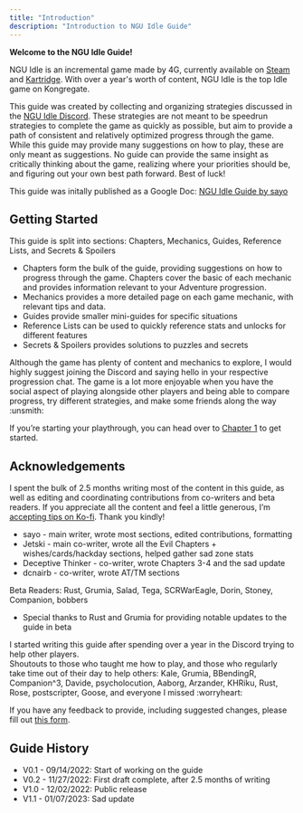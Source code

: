 ```yaml
---
title: "Introduction"
description: "Introduction to NGU Idle Guide"
---
```


**Welcome to the NGU Idle Guide!**

NGU Idle is an incremental game made by 4G, currently available on [Steam](https://store.steampowered.com/app/1147690/NGU_IDLE/) and [Kartridge](https://www.kartridge.com/games/somethingggg/ngu-idle). With over a year's worth of content, NGU Idle is the top Idle game on Kongregate.

This guide was created by collecting and organizing strategies discussed in the [NGU Idle Discord](https://discord.com/invite/5revMxD). These strategies are not meant to be speedrun strategies to complete the game as quickly as possible, but aim to provide a path of consistent and relatively optimized progress through the game. While this guide may provide many suggestions on how to play, these are only meant as suggestions. No guide can provide the same insight as critically thinking about the game, realizing where your priorities should be, and figuring out your own best path forward. Best of luck!

This guide was initally published as a Google Doc: [NGU Idle Guide by sayo](https://docs.google.com/document/d/1N-tt-Zy4UTREHzduwtW6kT7XR73gbA9yNSlAkETdhZ0/edit?usp=sharing)

## Getting Started

This guide is split into sections: Chapters, Mechanics, Guides, Reference Lists, and Secrets & Spoilers
- Chapters form the bulk of the guide, providing suggestions on how to progress through the game. Chapters cover the basic of each mechanic and provides information relevant to your Adventure progression.
- Mechanics provides a more detailed page on each game mechanic, with relevant tips and data.
- Guides provide smaller mini-guides for specific situations
- Reference Lists can be used to quickly reference stats and unlocks for different features
- Secrets & Spoilers provides solutions to puzzles and secrets

Although the game has plenty of content and mechanics to explore, I would highly suggest joining the Discord and saying hello in your respective progression chat. The game is a lot more enjoyable when you have the social aspect of playing alongside other players and being able to compare progress, try different strategies, and make some friends along the way :unsmith:

If you’re starting your playthrough, you can head over to [Chapter 1](/ngu-guide/chapters/chapter-1) to get started.

## Acknowledgements

I spent the bulk of 2.5 months writing most of the content in this guide, as well as editing and coordinating contributions from co-writers and beta readers. If you appreciate all the content and feel a little generous, I’m [accepting tips on Ko-fi](https://ko-fi.com/sayolove). Thank you kindly!

- sayo - main writer, wrote most sections, edited contributions, formatting
- Jetski - main co-writer, wrote all the Evil Chapters + wishes/cards/hackday sections, helped gather sad zone stats
- Deceptive Thinker - co-writer, wrote Chapters 3-4 and the sad update
- dcnairb - co-writer, wrote AT/TM sections

Beta Readers: Rust, Grumia, Salad, Tega, SCRWarEagle, Dorin, Stoney, Companion, bobbers
- Special thanks to Rust and Grumia for providing notable updates to the guide in beta

I started writing this guide after spending over a year in the Discord trying to help other players.   
Shoutouts to those who taught me how to play, and those who regularly take time out of their day to help others: Kale, Grumia, BBendingR, Companion^3, Davide, psycholocution, Aaborg, Arzander, KHRiku, Rust, Rose, postscripter, Goose, and everyone I missed :worryheart:

If you have any feedback to provide, including suggested changes, please fill out [this form](https://docs.google.com/forms/d/e/1FAIpQLSdw3A8WN6ZQY55woP38WPk30CGjfAo8zbecugQqTx9RNodzzQ/viewform?usp=sf_link).

## Guide History
- V0.1 - 09/14/2022: Start of working on the guide
- V0.2 - 11/27/2022: First draft complete, after 2.5 months of writing
- V1.0 - 12/02/2022: Public release
- V1.1 - 01/07/2023: Sad update

